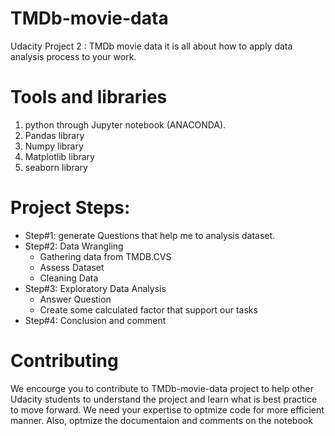 # TMDb-movie-data
Udacity  Project 2 : TMDb movie data it is all about how to apply data analysis process to your work.

# Tools and libraries
1.	python through Jupyter notebook (ANACONDA).
2. Pandas library
3. Numpy library
4. Matplotlib library
5. seaborn library

# Project Steps:
* Step#1: generate Questions that help me to analysis dataset.
*	Step#2: Data Wrangling
    * Gathering data from TMDB.CVS
    * Assess Dataset
     *	Cleaning Data
*	Step#3: Exploratory Data Analysis
    *	Answer Question
    *	Create some calculated factor that support our tasks
*	Step#4: Conclusion and comment


# Contributing
We encourge you to contribute to TMDb-movie-data project to help other Udacity students to understand the project and learn what is best practice to move forward.
We need your expertise to optmize code for more efficient manner. Also, optmize the documentaion and comments on the notebook
